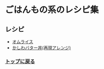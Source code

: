 # ごはんもの系のレシピ集

## レシピ
 - [オムライス](オムライス.md)
 - [かしわバター丼(再現アレンジ)](かしわバター丼_再現アレンジ.md)

### [トップに戻る](/README.md)
